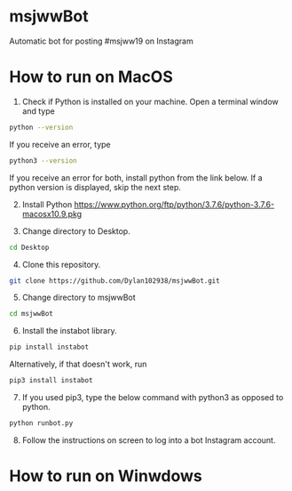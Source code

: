 # msjwwBot

Automatic bot for posting #msjww19 on Instagram

# How to run on MacOS
1. Check if Python is installed on your machine. Open a terminal window and type
```bash
python --version
```
If you receive an error, type
```bash
python3 --version
```
If you receive an error for both, install python from the link below. If a python version is displayed, skip the next step.

2. Install Python
https://www.python.org/ftp/python/3.7.6/python-3.7.6-macosx10.9.pkg

3. Change directory to Desktop.
```bash
cd Desktop
```

4. Clone this repository.
```bash
git clone https://github.com/Dylan102938/msjwwBot.git
```

5. Change directory to msjwwBot
```bash
cd msjwwBot
```

6. Install the instabot library.
```bash
pip install instabot
```
Alternatively, if that doesn't work, run
```bash
pip3 install instabot
```

7. If you used pip3, type the below command with python3 as opposed to python.
```bash
python runbot.py
```

8. Follow the instructions on screen to log into a bot Instagram account.

# How to run on Winwdows
